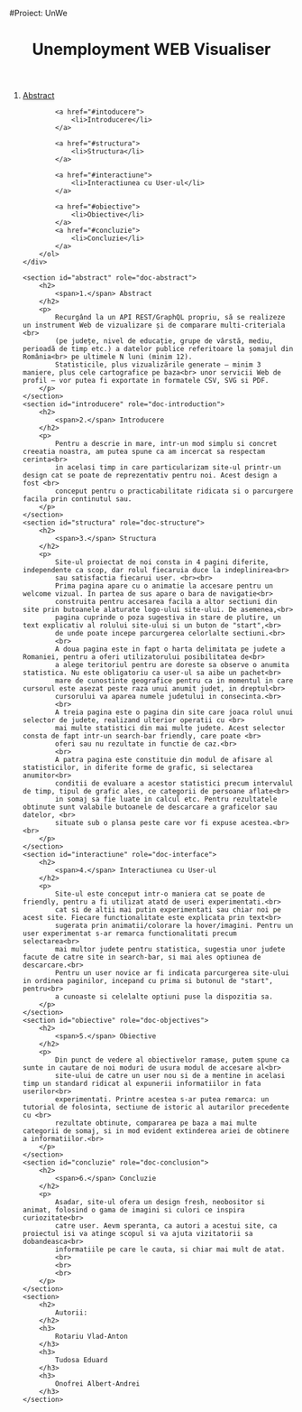 #Proiect: UnWe
<!DOCTYPE html>
<html lang="en">
<head>
    <meta charset="UTF-8">
    <meta http-equiv="X-UA-Compatible" content="IE=edge">
    <meta name="viewport" content="width=device-width, initial-scale=1.0">
    <title>Documentation</title>
</head>
<body>
    <header>
        <h1>Unemployment WEB Visualiser</h1>
    </header>
    <div role="content-info">
        <ol role="directory">
            <a href="#abstract">
                <li>Abstract</li>
            </a>
            
            <a href="#intoducere">
                <li>Introducere</li>
            </a>
            
            <a href="#structura">
                <li>Structura</li>
            </a>
            
            <a href="#interactiune">
                <li>Interactiunea cu User-ul</li>
            </a>
            
            <a href="#obiective">
                <li>Obiective</li>
            </a>
            <a href="#concluzie">
                <li>Concluzie</li>
            </a>
        </ol>
    </div>

    <section id="abstract" role="doc-abstract">
        <h2>
            <span>1.</span> Abstract
        </h2>
        <p>
            Recurgând la un API REST/GraphQL propriu, să se realizeze un instrument Web de vizualizare și de comparare multi-criteriala <br>
            (pe județe, nivel de educație, grupe de vârstă, mediu, perioadă de timp etc.) a datelor publice referitoare la șomajul din România<br> pe ultimele N luni (minim 12).
            Statisticile, plus vizualizările generate – minim 3 maniere, plus cele cartografice pe baza<br> unor servicii Web de profil – vor putea fi exportate in formatele CSV, SVG si PDF.
        </p>
    </section>
    <section id="introducere" role="doc-introduction">
        <h2>
            <span>2.</span> Introducere
        </h2>
        <p>
            Pentru a descrie in mare, intr-un mod simplu si concret creeatia noastra, am putea spune ca am incercat sa respectam cerinta<br>
            in acelasi timp in care particularizam site-ul printr-un design cat se poate de reprezentativ pentru noi. Acest design a fost <br>
            conceput pentru o practicabilitate ridicata si o parcurgere facila prin continutul sau. 
        </p>
    </section>
    <section id="structura" role="doc-structure">
        <h2>
            <span>3.</span> Structura
        </h2>
        <p>
            Site-ul proiectat de noi consta in 4 pagini diferite, independente ca scop, dar rolul fiecaruia duce la indeplinirea<br>
            sau satisfactia fiecarui user. <br><br>
            Prima pagina apare cu o animatie la accesare pentru un welcome vizual. In partea de sus apare o bara de navigatie<br>
            construita pentru accesarea facila a altor sectiuni din site prin butoanele alaturate logo-ului site-ului. De asemenea,<br>
            pagina cuprinde o poza sugestiva in stare de plutire, un text explicativ al rolului site-ului si un buton de "start",<br>
            de unde poate incepe parcurgerea celorlalte sectiuni.<br>
            <br>
            A doua pagina este in fapt o harta delimitata pe judete a Romaniei, pentru a oferi utilizatorului posibilitatea de<br>
            a alege teritoriul pentru are doreste sa observe o anumita statistica. Nu este obligatoriu ca user-ul sa aibe un pachet<br>
            mare de cunostinte geografice pentru ca in momentul in care cursorul este asezat peste raza unui anumit judet, in dreptul<br>
            cursorului va aparea numele judetului in consecinta.<br>
            <br>
            A treia pagina este o pagina din site care joaca rolul unui selector de judete, realizand ulterior operatii cu <br>
            mai multe statistici din mai multe judete. Acest selector consta de fapt intr-un search-bar friendly, care poate <br>
            oferi sau nu rezultate in functie de caz.<br>
            <br>
            A patra pagina este constituie din modul de afisare al statisticilor, in diferite forme de grafic, si selectarea anumitor<br>
            conditii de evaluare a acestor statistici precum intervalul de timp, tipul de grafic ales, ce categorii de persoane aflate<br>
            in somaj sa fie luate in calcul etc. Pentru rezultatele obtinute sunt valabile butoanele de descarcare a graficelor sau datelor, <br>
            situate sub o plansa peste care vor fi expuse acestea.<br><br>           
        </p>
    </section>
    <section id="interactiune" role="doc-interface">
        <h2>
            <span>4.</span> Interactiunea cu User-ul
        </h2>
        <p>
            Site-ul este conceput intr-o maniera cat se poate de friendly, pentru a fi utilizat atatd de useri experimentati.<br>
            cat si de altii mai putin experimentati sau chiar noi pe acest site. Fiecare functionalitate este explicata prin text<br>
            sugerata prin animatii/colorare la hover/imagini. Pentru un user experimentat s-ar remarca functionalitati precum selectarea<br>
            mai multor judete pentru statistica, sugestia unor judete facute de catre site in search-bar, si mai ales optiunea de descarcare.<br>
            Pentru un user novice ar fi indicata parcurgerea site-ului in ordinea paginilor, incepand cu prima si butonul de "start", pentru<br>
            a cunoaste si celelalte optiuni puse la dispozitia sa.  
        </p>
    </section>
    <section id="obiective" role="doc-objectives">
        <h2>
            <span>5.</span> Obiective
        </h2>
        <p>
            Din punct de vedere al obiectivelor ramase, putem spune ca sunte in cautare de noi moduri de usura modul de accesare al<br>
            site-ului de catre un user nou si de a mentine in acelasi timp un standard ridicat al expunerii informatiilor in fata userilor<br>
            experimentati. Printre acestea s-ar putea remarca: un tutorial de folosinta, sectiune de istoric al autarilor precedente cu <br>
            rezultate obtinute, compararea pe baza a mai multe categorii de somaj, si in mod evident extinderea ariei de obtinere a informatiilor.<br> 
        </p>
    </section>
    <section id="concluzie" role="doc-conclusion">
        <h2>
            <span>6.</span> Concluzie
        </h2>
        <p>
            Asadar, site-ul ofera un design fresh, neobositor si animat, folosind o gama de imagini si culori ce inspira curiozitate<br>
            catre user. Aevm speranta, ca autori a acestui site, ca proiectul isi va atinge scopul si va ajuta vizitatorii sa dobandeasca<br>
            informatiile pe care le cauta, si chiar mai mult de atat. 
            <br>
            <br>
            <br>
        </p>
    </section>
    <section>
        <h2>
            Autorii:
        </h2>
        <h3>
            Rotariu Vlad-Anton
        </h3>
        <h3>
            Tudosa Eduard
        </h3>
        <h3>
            Onofrei Albert-Andrei
        </h3>
    </section>
</body>
</html>
